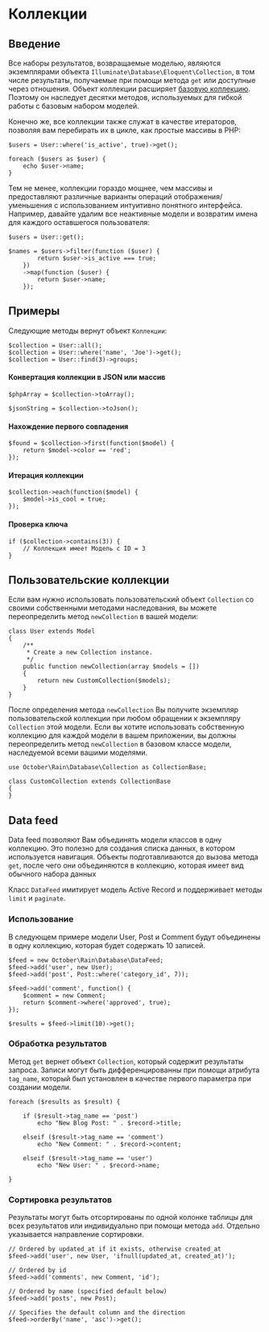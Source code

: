 # Коллекции

<a name="introduction" class="anchor" ></a>
## Введение

Все наборы результатов, возвращаемые моделью, являются экземплярами объекта `Illuminate\Database\Eloquent\Collection`, в том числе результаты, получаемые при помощи метода `get` или доступные через отношения. Объект коллекции расширяет [базовую коллекцию](../services/collections). Поэтому он наследует десятки методов, используемых для гибкой работы с базовым набором моделей.

Конечно же, все коллекции также служат в качестве итераторов, позволяя вам перебирать их в цикле, как простые массивы в PHP:

    $users = User::where('is_active', true)->get();

    foreach ($users as $user) {
        echo $user->name;
    }

Тем не менее, коллекции гораздо мощнее, чем массивы и предоставляют различные варианты операций отображения/уменьшения с использованием интуитивно понятного интерфейса. Например, давайте удалим все неактивные модели и возвратим имена для каждого оставшегося пользователя:

    $users = User::get();

    $names = $users->filter(function ($user) {
            return $user->is_active === true;
        })
        ->map(function ($user) {
            return $user->name;
        });

<a name="usage-examples" class="anchor" ></a>
## Примеры

Следующие методы вернут объект `Коллекции`:

    $collection = User::all();
    $collection = User::where('name', 'Joe')->get();
    $collection = User::find(3)->groups;

#### Конвертация коллекции в JSON или массив

    $phpArray = $collection->toArray();

    $jsonString = $collection->toJson();

#### Нахождение первого совпадения

    $found = $collection->first(function($model) {
        return $model->color == 'red';
    });

#### Итерация коллекции

    $collection->each(function($model) {
        $model->is_cool = true;
    });

#### Проверка ключа

    if ($collection->contains(3)) {
        // Коллекция имеет Модель с ID = 3
    }

<a name="custom-collections" class="anchor" ></a>
## Пользовательские коллекции

Если вам нужно использовать пользовательский объект `Collection` со своими собственными методами наследования, вы можете переопределить метод `newCollection` в вашей модели:

    class User extends Model
    {
        /**
         * Create a new Collection instance.
         */
        public function newCollection(array $models = [])
        {
            return new CustomCollection($models);
        }
    }

После определения метода `newCollection` Вы получите экземпляр пользовательской коллекции при любом обращении к экземпляру `Collection` этой модели. Если вы хотите использовать собственную коллекцию для каждой модели в вашем приложении, вы должны переопределить метод `newCollection` в базовом классе модели, наследуемой всеми вашими моделями.

    use October\Rain\Database\Collection as CollectionBase;

    class CustomCollection extends CollectionBase
    {
    }

<a name="data-feed" class="anchor" ></a>
## Data feed

Data feed позволяют Вам объединять модели классов в одну коллекцию. Это полезно для создания списка данных, в котором используется навигация. Объекты подготавливаются до вызова метода `get`, после чего они объединяются в коллекцию, которая имеет вид обычного набора данных

Класс `DataFeed` имитирует модель Active Record и поддерживает методы `limit` и `paginate`.

<a name="creating-feed" class="anchor" ></a>
### Использование

В следующем примере модели User, Post и Comment будут объединены в одну коллекцию, которая будет содержать 10 записей.

    $feed = new October\Rain\Database\DataFeed;
    $feed->add('user', new User);
    $feed->add('post', Post::where('category_id', 7));

    $feed->add('comment', function() {
        $comment = new Comment;
        return $comment->where('approved', true);
    });

    $results = $feed->limit(10)->get();

<a name="data-feed-processing" class="anchor" ></a>
### Обработка результатов

Метод `get` вернет объект `Collection`, который содержит результаты запроса. Записи могут быть дифференцированны при помощи атрибута `tag_name`, который был установлен в качестве первого параметра при создании модели.

    foreach ($results as $result) {

        if ($result->tag_name == 'post')
            echo "New Blog Post: " . $record->title;

        elseif ($result->tag_name == 'comment')
            echo "New Comment: " . $record->content;

        elseif ($result->tag_name == 'user')
            echo "New User: " . $record->name;

    }

<a name="data-feed-ordering" class="anchor" ></a>
### Сортировка результатов

Результаты могут быть отсортированы по одной колонке таблицы для всех результатов или индивидуально при помощи метода `add`. Отдельно указывается направление сортировки.

    // Ordered by updated_at if it exists, otherwise created_at
    $feed->add('user', new User, 'ifnull(updated_at, created_at)');

    // Ordered by id
    $feed->add('comments', new Comment, 'id');

    // Ordered by name (specified default below)
    $feed->add('posts', new Post);

    // Specifies the default column and the direction
    $feed->orderBy('name', 'asc')->get();
